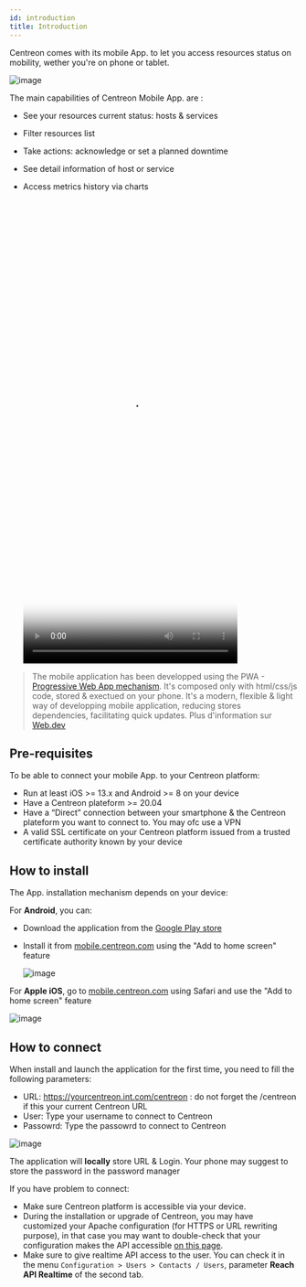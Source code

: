 ```yaml
---
id: introduction
title: Introduction
---
```


Centreon comes with its mobile App. to let you access resources status on mobility, wether you're on phone or tablet.

  ![image](../assets/mobile/mobile-app-screens.png)

The main capabilities of Centreon Mobile App. are :

- See your resources current status: hosts & services
- Filter resources list
- Take actions: acknowledge or set a planned downtime
- See detail information of host or service
- Access metrics history via charts

  <video width="375" height="812" controls="true" allowfullscreen="true" poster="../assets/mobile/mobile-login.png">
    <source src="../assets/mobile/mobile-demo.mp4" type="video/mp4">
  </video>

> The mobile application has been developped using the 
> PWA - [Progressive Web App mechanism](https://en.wikipedia.org/wiki/Progressive_web_application).
> It's composed only with html/css/js code, stored & exectued on your phone. It's a modern, flexible & 
> light way of developping mobile application, reducing stores dependencies, facilitating quick updates. 
> Plus d'information sur [Web.dev](https://web.dev/what-are-pwas/)

## Pre-requisites

To be able to connect your mobile App. to your Centreon platform:

- Run at least iOS >= 13.x and Android >= 8 on your device
- Have a Centreon plateform >= 20.04
- Have a “Direct” connection between your smartphone & the Centreon plateform you want to connect to. You may ofc
use a VPN
- A valid SSL certificate on your Centreon platform issued from a trusted certificate authority known by your device

## How to install

The App. installation mechanism depends on your device:

For **Android**, you can:

 - Download the application from the [Google Play store](https://play.google.com/store/apps/details?id=com.centreon.mobileapp)
 - Install it from [mobile.centreon.com](https://mobile.centreon.com/) using the "Add to home screen" feature

    ![image](../assets/mobile/andoid-add-to-home-screen.png)


For **Apple iOS**, go to [mobile.centreon.com](https://mobile.centreon.com/) using Safari and use the
"Add to home screen" feature

![image](../assets/mobile/ios-add-to-home-screen.png)


## How to connect

When install and launch the application for the first time, you need to fill the following parameters:

- URL: https://yourcentreon.int.com/centreon : do not forget the /centreon if this your current Centreon URL
- User: Type your username to connect to Centreon
- Passowrd: Type the passowrd to connect to Centreon

![image](../assets/mobile/mobile-login.png)

The application will **locally** store URL & Login.
Your phone may suggest to store the password in the password manager

If you have problem to connect:

- Make sure Centreon platform is accessible via your device.
- During the installation or upgrade of Centreon, you may have customized your Apache configuration (for HTTPS or URL rewriting purpose), in that case
you may want to double-check that your configuration makes the API accessible [on this page](../administration/accessing-to-centreon-ui.html).
- Make sure to give realtime API access to the user. You can check it in the menu
`Configuration > Users > Contacts / Users`, parameter **Reach API Realtime** of the second tab.
